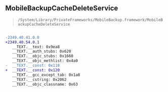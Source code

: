 ## MobileBackupCacheDeleteService

> `/System/Library/PrivateFrameworks/MobileBackup.framework/MobileBackupCacheDeleteService`

```diff

-2349.40.41.0.0
+2349.40.54.0.1
   __TEXT.__text: 0x9ea8
   __TEXT.__auth_stubs: 0x620
   __TEXT.__objc_stubs: 0x1660
   __TEXT.__objc_methlist: 0x4a0
-  __TEXT.__const: 0x118
+  __TEXT.__const: 0x120
   __TEXT.__gcc_except_tab: 0x1a8
   __TEXT.__cstring: 0x2062
   __TEXT.__objc_classname: 0x63

```
